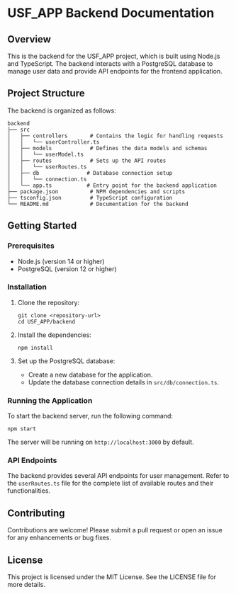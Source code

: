 # USF_APP Backend Documentation

## Overview

This is the backend for the USF_APP project, which is built using Node.js and TypeScript. The backend interacts with a PostgreSQL database to manage user data and provide API endpoints for the frontend application.

## Project Structure

The backend is organized as follows:

```
backend
├── src
│   ├── controllers       # Contains the logic for handling requests
│   │   └── userController.ts
│   ├── models            # Defines the data models and schemas
│   │   └── userModel.ts
│   ├── routes            # Sets up the API routes
│   │   └── userRoutes.ts
│   ├── db               # Database connection setup
│   │   └── connection.ts
│   └── app.ts           # Entry point for the backend application
├── package.json          # NPM dependencies and scripts
├── tsconfig.json         # TypeScript configuration
└── README.md             # Documentation for the backend
```

## Getting Started

### Prerequisites

- Node.js (version 14 or higher)
- PostgreSQL (version 12 or higher)

### Installation

1. Clone the repository:
   ```
   git clone <repository-url>
   cd USF_APP/backend
   ```

2. Install the dependencies:
   ```
   npm install
   ```

3. Set up the PostgreSQL database:
   - Create a new database for the application.
   - Update the database connection details in `src/db/connection.ts`.

### Running the Application

To start the backend server, run the following command:
```
npm start
```

The server will be running on `http://localhost:3000` by default.

### API Endpoints

The backend provides several API endpoints for user management. Refer to the `userRoutes.ts` file for the complete list of available routes and their functionalities.

## Contributing

Contributions are welcome! Please submit a pull request or open an issue for any enhancements or bug fixes.

## License

This project is licensed under the MIT License. See the LICENSE file for more details.